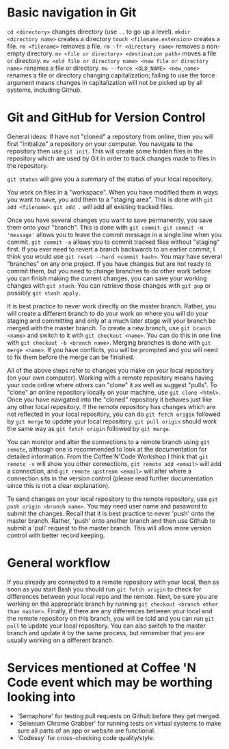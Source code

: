 # Basic navigation in Git
`cd <directory>` changes directory (use `..` to go up a level).
`mkdir <directory name>` creates a directory
`touch <filename.extension>` creates a file.
`rm <filename>` removes a file.
    `rm -fr <directory name>` removes a non-empty directory.
`mv <file or directory> <destination path>` moves a file or directory.
    `mv <old file or directory name> <new file or directory name>` renames a file or directory.
    `mv --force <OLD_NAME> <new_name>` renames a file or directory changing capitalization; failing to use the force argument means changes in capitalization will not be picked up by all systems, including Github.

# Git and GitHub for Version Control

General ideas:
If have not "cloned" a repository from online, then you will first "initialize" a repository on your computer.
You navigate to the repository then use `git init`.
This will create some hidden files in the repository which are used by Git in order to track changes made to files in the repository.

`git status` will give you a summary of the status of your local repository.

You work on files in a "workspace".
When you have modified them in ways you want to save, you add them to a "staging area".
    This is done with `git add <filename>`.
    `git add .` will add all existing tracked files.

Once you have several changes you want to save permanently, you save them onto your "branch".
    This is done with `git commit`.
    `git commit -m 'message'` allows you to leave the commit message in a single line when you commit.
    `git commit -a` allows you to commit tracked files without "staging" first.
    If you ever need to revert a branch backwards to an earlier commit, I think you would use `git reset --hard <commit hash>`.
You may have several "branches" on any one project.
If you have changes but are not ready to commit them, but you need to change branches to do other work before you can finish making the current changes, you can save your working changes with `git stash`.
You can retrieve those changes with `git pop` or possibly `git stash apply`.

It is best practice to never work directly on the master branch.
Rather, you will create a different branch to do your work on where you will do your staging and committing and only at a much later stage will your branch be merged with the master branch.
To create a new branch, use `git branch <name>` and switch to it with `git checkout <name>`.
    You can do this in one line with `git checkout -b <branch name>`.
Merging branches is done with `git merge <name>`.
If you have conflicts, you will be prompted and you will need to fix them before the merge can be finished.

All of the above steps refer to changes you make on your local repository (on your own computer).
Working with a remote repository means having your code online where others can "clone" it as well as suggest "pulls".
To "clone" an online repository locally on your machine, use `git clone <html>`.
Once you have navigated into the "cloned" repository it behaves just like any other local repository.
If the remote repository has changes which are not reflected in your local repository, you can do `git fetch origin` followed by `git merge` to update your local repository.
`git pull origin` should work the same way as `git fetch origin` followed by `git merge`.

You can monitor and alter the connections to a remote branch using `git remote`, although one is recommended to look at the documentation for detailed information.
From the Coffee'N'Code Workshop I think that `git remote -v` will show you other connections, `git remote add <email>` will add a connection, and `git remote upstream <email>` will alter where a connection sits in the version control (please read further documentation since this is not a clear explanation).

To send changes on your local repository to the remote repository, use `git push origin <branch name>`.
You may need user name and password to submit the changes.
Recall that it is best practice to never 'push' onto the master branch. Rather, 'push' onto another branch and then use Github to submit a 'pull' request to the master branch.
This will allow more version control with better record keeping.

# General workflow
If you already are connected to a remote repository with your local, then as soon as you start Bash you should run `git fetch origin` to check for differences between your local repo and the remote. 
Next, be sure you are working on the appropriate branch by running `git checkout <branch other than master>`. 
Finally, if there are any differences between your local and the remote repository on this branch, you will be told and you can run `git pull` to update your local repository.
    You can also switch to the master branch and update it by the same process, but remember that you are usually working on a different branch.


# Services mentioned at Coffee 'N Code event which may be worthing looking into
 
* 'Semaphore' for testing pull requests on Github before they get merged.
* 'Selenium Chrome Grabber' for running tests on virtual systems to make sure all parts of an app or website are functional.
* 'Codessy' for cross-checking code quality/style.